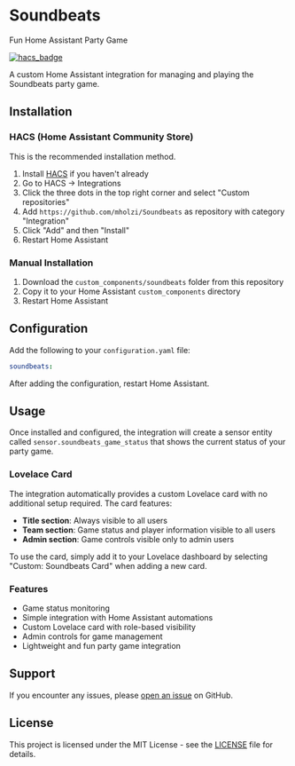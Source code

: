 # Soundbeats
Fun Home Assistant Party Game

[![hacs_badge](https://img.shields.io/badge/HACS-Custom-orange.svg)](https://github.com/custom-components/hacs)

A custom Home Assistant integration for managing and playing the Soundbeats party game.

## Installation

### HACS (Home Assistant Community Store)

This is the recommended installation method.

1. Install [HACS](https://hacs.xyz/) if you haven't already
2. Go to HACS → Integrations
3. Click the three dots in the top right corner and select "Custom repositories"
4. Add `https://github.com/mholzi/Soundbeats` as repository with category "Integration"
5. Click "Add" and then "Install"
6. Restart Home Assistant

### Manual Installation

1. Download the `custom_components/soundbeats` folder from this repository
2. Copy it to your Home Assistant `custom_components` directory
3. Restart Home Assistant

## Configuration

Add the following to your `configuration.yaml` file:

```yaml
soundbeats:
```

After adding the configuration, restart Home Assistant.

## Usage

Once installed and configured, the integration will create a sensor entity called `sensor.soundbeats_game_status` that shows the current status of your party game.

### Lovelace Card

The integration automatically provides a custom Lovelace card with no additional setup required. The card features:

- **Title section**: Always visible to all users
- **Team section**: Game status and player information visible to all users  
- **Admin section**: Game controls visible only to admin users

To use the card, simply add it to your Lovelace dashboard by selecting "Custom: Soundbeats Card" when adding a new card.

### Features

- Game status monitoring
- Simple integration with Home Assistant automations
- Custom Lovelace card with role-based visibility
- Admin controls for game management
- Lightweight and fun party game integration

## Support

If you encounter any issues, please [open an issue](https://github.com/mholzi/Soundbeats/issues) on GitHub.

## License

This project is licensed under the MIT License - see the [LICENSE](LICENSE) file for details.
